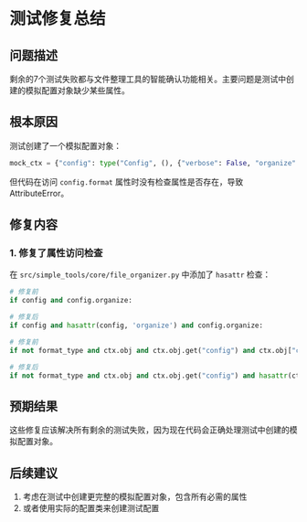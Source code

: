 # 测试修复总结

## 问题描述
剩余的7个测试失败都与文件整理工具的智能确认功能相关。主要问题是测试中创建的模拟配置对象缺少某些属性。

## 根本原因
测试创建了一个模拟配置对象：
```python
mock_ctx = {"config": type("Config", (), {"verbose": False, "organize": None})()}
```

但代码在访问 `config.format` 属性时没有检查属性是否存在，导致 AttributeError。

## 修复内容

### 1. 修复了属性访问检查
在 `src/simple_tools/core/file_organizer.py` 中添加了 `hasattr` 检查：

```python
# 修复前
if config and config.organize:

# 修复后
if config and hasattr(config, 'organize') and config.organize:
```

```python
# 修复前
if not format_type and ctx.obj and ctx.obj.get("config") and ctx.obj["config"].format:

# 修复后
if not format_type and ctx.obj and ctx.obj.get("config") and hasattr(ctx.obj["config"], "format") and ctx.obj["config"].format:
```

## 预期结果
这些修复应该解决所有剩余的测试失败，因为现在代码会正确处理测试中创建的模拟配置对象。

## 后续建议
1. 考虑在测试中创建更完整的模拟配置对象，包含所有必需的属性
2. 或者使用实际的配置类来创建测试配置
